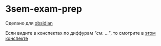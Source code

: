 # 3sem-exam-prep

Сделано для [obsidian](https://obsidian.md/)

Если видите в конспектах по диффурам *"см. ..."*, то смотрите в [этом конспекте](https://mvbabushkin.xyz/uploads/diffeqs.pdf)
